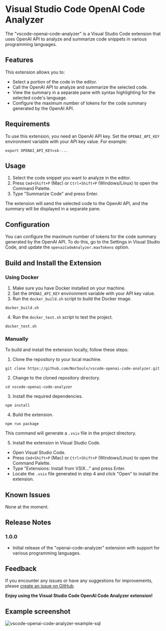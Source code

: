 # Visual Studio Code OpenAI Code Analyzer

The "vscode-openai-code-analyzer" is a Visual Studio Code extension that uses OpenAI API to analyze and summarize code snippets in various programming languages.

## Features

This extension allows you to:

- Select a portion of the code in the editor.
- Call the OpenAI API to analyze and summarize the selected code.
- View the summary in a separate pane with syntax highlighting for the selected code's language.
- Configure the maximum number of tokens for the code summary generated by the OpenAI API.

## Requirements

To use this extension, you need an OpenAI API key. Set the `OPENAI_API_KEY` environment variable with your API key value. For example:
```
export OPENAI_API_KEY=sk-...
```
## Usage

1. Select the code snippet you want to analyze in the editor.
2. Press `Cmd+Shift+P` (Mac) or `Ctrl+Shift+P` (Windows/Linux) to open the Command Palette.
3. Type "Summarize Code" and press Enter.

The extension will send the selected code to the OpenAI API, and the summary will be displayed in a separate pane.

## Configuration

You can configure the maximum number of tokens for the code summary generated by the OpenAI API. To do this, go to the Settings in Visual Studio Code, and update the `openaiCodeAnalyzer.maxTokens` option.

## Build and Install the Extension

### Using Docker

1. Make sure you have Docker installed on your machine.
2. Set the `OPENAI_API_KEY` environment variable with your API key value.
3. Run the `docker_build.sh` script to build the Docker image.
```
docker_build.sh
```
4. Run the `docker_test.sh` script to test the project.
```
docker_test.sh
```

### Manually

To build and install the extension locally, follow these steps:

1. Clone the repository to your local machine.
```
git clone https://github.com/NorSoulx/vscode-openai-code-analyzer.git
```

2. Change to the cloned repository directory.

```
cd vscode-openai-code-analyzer
```

3. Install the required dependencies.

```
npm install
```

4. Build the extension.

```
npm run package
```

This command will generate a `.vsix` file in the project directory.

5. Install the extension in Visual Studio Code.

- Open Visual Studio Code.
- Press `Cmd+Shift+P` (Mac) or `Ctrl+Shift+P` (Windows/Linux) to open the Command Palette.
- Type "Extensions: Install from VSIX..." and press Enter.
- Locate the `.vsix` file generated in step 4 and click "Open" to install the extension.

## Known Issues

None at the moment.

## Release Notes

### 1.0.0

- Initial release of the "openai-code-analyzer" extension with support for various programming languages.

## Feedback

If you encounter any issues or have any suggestions for improvements, please [create an issue on GitHub](https://github.com/NorSoulx/vscode-openai-code-analyzer/issues).

**Enjoy using the Visual Studio Code OpenAI Code Analyzer extension!**

## Example screenshot

![vscode-openai-code-analyzer-example-sql](https://user-images.githubusercontent.com/4839848/235433013-b71bfd1e-c105-4a53-8e50-63d483f82fc4.png)
